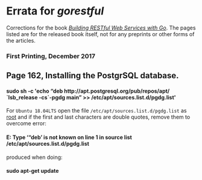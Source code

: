 # Errata for _gorestful_

Corrections for the book [_Building RESTful Web Services with Go_](). The pages listed are for the released book itself, not for any preprints or other forms of the articles.

### First Printing, December 2017

## Page 162, Installing the PostgrSQL database.
#### sudo sh -c 'echo “deb ht<span>tp://apt.postgresql.org/pub/repos/apt/ \`lsb_release -cs\`-pgdg main” >> /etc/apt/sources.list.d/pgdg.list'

For `Ubuntu 18.04LTS` open the file `/etc/apt/sources.list.d/pgdg.list` as [root]() and if the first and
 last characters are double quotes, remove them to overcome error:

#### E: Type ‘“deb’ is not known on line 1 in source list /etc/apt/sources.list.d/pgdg.list

produced when doing:

#### sudo apt-get update
